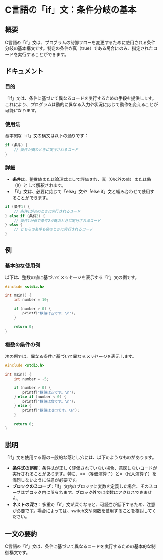 <!--
Meta Description: # C言語の「if」文：条件分岐の基本 ## 概要 C言語の「if」文は、プログラムの制御フローを変更するために使用される条件分岐の基本構文です。特定の条件が真（true）である場合にのみ、指定されたコードを実行することができます。 ## ドキュメント ### 目的 「if」文は、条件に基づいて異な...
Meta Keywords: else, number, int, printf, c言語の
-->

# C言語の「if」文：条件分岐の基本

## 概要
C言語の「if」文は、プログラムの制御フローを変更するために使用される条件分岐の基本構文です。特定の条件が真（true）である場合にのみ、指定されたコードを実行することができます。

## ドキュメント
### 目的
「if」文は、条件に基づいて異なるコードを実行するための手段を提供します。これにより、プログラムは動的に異なる入力や状況に応じて動作を変えることが可能になります。

### 使用法
基本的な「if」文の構文は以下の通りです：

```c
if (条件) {
    // 条件が真のときに実行されるコード
}
```

### 詳細
- **条件**は、整数値または論理式として評価され、真（0以外の値）または偽（0）として解釈されます。
- 「if」文は、必要に応じて「else」文や「else if」文と組み合わせて使用することができます。

```c
if (条件1) {
    // 条件1が真のときに実行されるコード
} else if (条件2) {
    // 条件1が偽で条件2が真のときに実行されるコード
} else {
    // どちらの条件も偽のときに実行されるコード
}
```

## 例
### 基本的な使用例
以下は、整数の値に基づいてメッセージを表示する「if」文の例です。

```c
#include <stdio.h>

int main() {
    int number = 10;

    if (number > 0) {
        printf("数値は正です。\n");
    }

    return 0;
}
```

### 複数の条件の例
次の例では、異なる条件に基づいて異なるメッセージを表示します。

```c
#include <stdio.h>

int main() {
    int number = -5;

    if (number > 0) {
        printf("数値は正です。\n");
    } else if (number < 0) {
        printf("数値は負です。\n");
    } else {
        printf("数値はゼロです。\n");
    }

    return 0;
}
```

## 説明
「if」文を使用する際の一般的な落とし穴には、以下のようなものがあります。

- **条件式の誤解**：条件式が正しく評価されていない場合、意図しないコードが実行されることがあります。特に、==（等価演算子）と=（代入演算子）を混同しないように注意が必要です。
- **ブロックのスコープ**：「if」文内のブロックに変数を定義した場合、そのスコープはブロック内に限られます。ブロック外では変数にアクセスできません。
- **ネストの深さ**：多重の「if」文が深くなると、可読性が低下するため、注意が必要です。場合によっては、switch文や関数を使用することを検討してください。

## 一文の要約
C言語の「if」文は、条件に基づいて異なるコードを実行するための基本的な制御構文です。